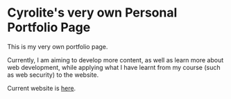 # Cyrolite's very own Personal Portfolio Page 

This is my very own portfolio page.

Currently, I am aiming to develop more content, as well as learn more about web development, while applying what I have learnt from my course (such as web security) to the website.

Current website is [here](https://portfolio-website-c5sq7sixe-cyrolites-projects.vercel.app/index.html).
